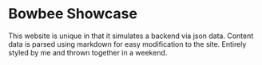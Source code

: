 # Bowbee Showcase

This website is unique in that it simulates a backend via json data. Content data is parsed using markdown for easy modification to the site. Entirely styled by me and thrown together in a weekend.
